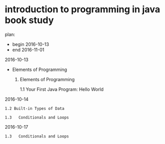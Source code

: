 # introduction to programming in java book study

plan:

- begin 2016-10-13
- end 2016-11-01

2016-10-13

- Elements of Programming 

	1. Elements of Programming

		1.1   Your First Java Program:   Hello World

2016-10-14
	
	1.2 Built-in Types of Data

	1.3   Conditionals and Loops

2016-10-17

	1.3   Conditionals and Loops






